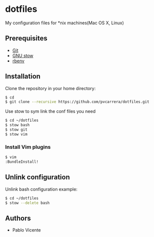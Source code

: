 dotfiles
========

My configuration files for *nix machines(Mac OS X, Linux)

## Prerequisites

* [Git](http://git-scm.com/)
* [GNU stow](http://www.gnu.org/software/stow/)
* [rbenv](https://github.com/sstephenson/rbenv)

## Installation

Clone the repository in your home directory:

```sh
$ cd
$ git clone --recursive https://github.com/pvcarrera/dotfiles.git
```

Use stow to sym link the conf files you need

```sh
$ cd ~/dotfiles
$ stow bash
$ stow git
$ stow vim
```

### Install Vim plugins

```sh
$ vim
:BundleInstall!
```

## Unlink configuration

Unlink bash configuration example:

```sh
$ cd ~/dotfiles
$ stow --delete bash
```

## Authors

- Pablo Vicente

